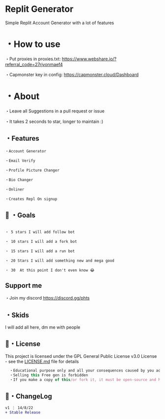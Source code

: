 # Replit Generator
Simple Replit Account Generator with a lot of features


# ・How to use
・Put proxies in proxies.txt: https://www.webshare.io/?referral_code=27rjvonmaef4

・Capmonster key in config: https://capmonster.cloud/Dashboard

# ・About

・Leave all Suggestions in a pull request or issue

・It takes 2 seconds to star, longer to maintain :)

## ・Features
```
・Account Generator

・Email Verify

・Profile Picture Changer

・Bio Changer

・Onliner

・Creates Repl On signup

```

 ## 🥅 ・Goals
```

・ 5 stars I will add follow bot

・ 10 stars I will add a fork bot

・ 15 stars I will add a run bot

・ 20 Stars I will add something new and mega good

・ 30  At this point I don't even know 😂

```

## Support me
・Join my discord
https://discord.gg/phts


## ・Skids
I will add all here, dm me with people


## 📄・License

This project is licensed under the GPL General Public License v3.0 License - see the [LICENSE.md](./LICENSE) file for details
```js
  ・Educational purpose only and all your consequences caused by you actions is your responsibility
  ・Selling this Free gen is forbidden
  ・If you make a copy of this/or fork it, it must be open-source and have credits linking to this repo
```


## 💭・ChangeLog

```diff
v1 ⋮ 14/8/22
+ Stable Release

```







